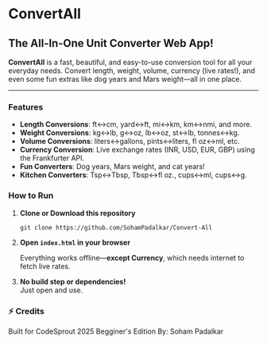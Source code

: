 
# ConvertAll

## The All-In-One Unit Converter Web App!

**ConvertAll** is a fast, beautiful, and easy-to-use conversion tool for all your everyday needs. Convert length, weight, volume, currency (live rates!), and even some fun extras like dog years and Mars weight—all in one place.

---

### Features

- **Length Conversions**: ft↔cm, yard↔ft, mi↔km, km↔nmi, and more.
- **Weight Conversions**: kg↔lb, g↔oz, lb↔oz, st↔lb, tonnes↔kg.
- **Volume Conversions**: liters↔gallons, pints↔liters, fl oz↔ml, etc.
- **Currency Conversion**: Live exchange rates (INR, USD, EUR, GBP) using the Frankfurter API.
- **Fun Converters**: Dog years, Mars weight, and cat years!
- **Kitchen Converters**: Tsp↔Tbsp, Tbsp↔fl oz., cups↔ml, cups↔g.

### How to Run

1. **Clone or Download this repository**
    ```
    git clone https://github.com/SohamPadalkar/Convert-All
    
2. **Open `index.html` in your browser**

   Everything works offline—**except Currency**, which needs internet to fetch live rates.

3. **No build step or dependencies!**  
   Just open and use.

### ⚡ Credits

Built for CodeSprout 2025 Begginer's Edition
By: Soham Padalkar
